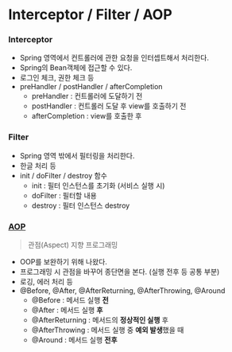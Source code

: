 ﻿# Interceptor / Filter / AOP



### Interceptor
- Spring 영역에서 컨트롤러에 관한 요청을 인터셉트해서 처리한다.
- Spring의 Bean객체에 접근할 수 있다.
- 로그인 체크, 권한 체크 등
- preHandler / postHandler / afterCompletion
	- preHandler : 컨트롤러에 도달하기 전
	- postHandler : 컨트롤러 도달 후 view를 호출하기 전
	- afterCompletion : view를 호출한 후

### Filter
- Spring 영역 밖에서 필터링을 처리한다.
- 한글 처리 등
- init / doFilter / destroy 함수
	- init : 필터 인스턴스를 초기화 (서비스 실행 시)
	- doFilter : 필터할 내용
	- destroy : 필터 인스턴스 destroy



### [AOP](./AOP.md)
> 관점(Aspect) 지향 프로그래밍

- OOP를 보완하기 위해 나왔다.
- 프로그래밍 시 관점을 바꾸어 종단면을 본다. (실행 전후 등 공통 부분)
- 로깅,  에러 처리 등
- @Before, @After, @AfterReturning, @AfterThrowing, @Around
	- @Before : 메서드 실행 **전**
	- @After : 메서드 실행 **후**
	- @AfterReturning : 메서드의 **정상적인 실행** 후
	- @AfterThrowing : 메서드 실행 중 **예외 발생**했을 때
	- @Around : 메서드 실행 **전후**